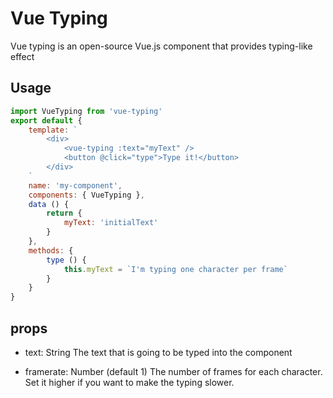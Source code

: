 # Vue Typing

Vue typing is an open-source Vue.js component that provides typing-like effect

## Usage
```js
import VueTyping from 'vue-typing'
export default {
    template: `
        <div>
            <vue-typing :text="myText" />
            <button @click="type">Type it!</button>
        </div>
    `
    name: 'my-component',
    components: { VueTyping },
    data () {
        return {
            myText: 'initialText'
        }
    },
    methods: {
        type () {
            this.myText = `I'm typing one character per frame`
        }
    }
}
```

## props
- text: String
The text that is going to be typed into the component

- framerate: Number (default 1)
The number of frames for each character. Set it higher if you want to make the typing slower.
